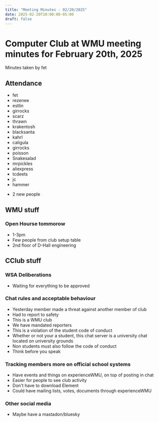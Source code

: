 ```yaml
---
title: "Meeting Minutes - 02/20/2025"
date: 2025-02-20T18:00:00-05:00
draft: false
---
```


# Computer Club at WMU meeting minutes for February 20th, 2025
Minutes taken by fet



## Attendance
* fet
* rezenee
* estlin
* girrocks
* scarz
* thrawn
* krakentosh
* blacksanta
* kahrl
* caligula
* girrocks
* poisson
* Snakesalad
* mrpickles
* aliexpress
* tcdeets
* jc
* hammer

+ 2 new people

## WMU stuff
### Open Hourse tommorow 
* 1-3pm
* Few people from club setup table
* 2nd floor of D-Hall engineering


## CClub stuff
### WSA Deliberations
* Waiting for everything to be approved
### Chat rules and acceptable behaviour
* Yesterday member made a threat against another member of club
* Had to report to safety
* This is a WMU club
* We have mandated reporters
* This is a violation of the student code of conduct
* Whether or not your a student, this chat server is a university chat located on university grounds
* Non students must also follow the code of conduct
* Think before you speak

### Tracking members more on official school systems
* Have events and things on experienceWMU, on top of posting in chat
* Easier for people to see club activity
* Don't have to download Element
* Could have mailing lists, votes, documents through experienceWMU
### Other social media
* Maybe have a mastadon/bluesky


